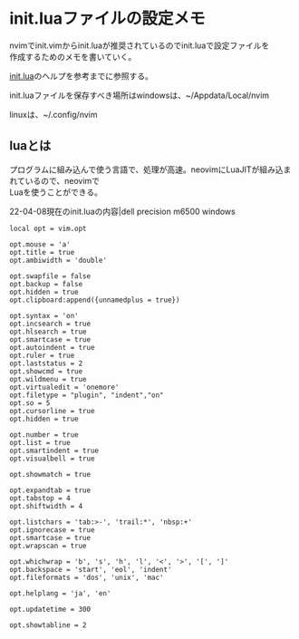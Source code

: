 # init.luaファイルの設定メモ

nvimでinit.vimからinit.luaが推奨されているのでinit.luaで設定ファイルを  
作成するためのメモを書いていく。

[init.lua](https://neovim.io/doc/user/lua.html)のヘルプを参考までに参照する。

init.luaファイルを保存すべき場所はwindowsは、~/Appdata/Local/nvim

linuxは、~/.config/nvim

## luaとは

プログラムに組み込んで使う言語で、処理が高速。neovimにLuaJITが組み込まれているので、neovimで  
Luaを使うことができる。

22-04-08現在のinit.luaの内容|dell precision m6500 windows

```
local opt = vim.opt

opt.mouse = 'a'
opt.title = true
opt.ambiwidth = 'double'

opt.swapfile = false
opt.backup = false
opt.hidden = true
opt.clipboard:append({unnamedplus = true})

opt.syntax = 'on'
opt.incsearch = true
opt.hlsearch = true
opt.smartcase = true
opt.autoindent = true
opt.ruler = true
opt.laststatus = 2
opt.showcmd = true
opt.wildmenu = true
opt.virtualedit = 'onemore'
opt.filetype = "plugin", "indent","on"
opt.so = 5
opt.cursorline = true
opt.hidden = true

opt.number = true
opt.list = true
opt.smartindent = true
opt.visualbell = true

opt.showmatch = true

opt.expandtab = true
opt.tabstop = 4
opt.shiftwidth = 4

opt.listchars = 'tab:>-', 'trail:*', 'nbsp:+'
opt.ignorecase = true
opt.smartcase = true
opt.wrapscan = true

opt.whichwrap = 'b', 's', 'h', 'l', '<', '>', '[', ']'
opt.backspace = 'start', 'eol', 'indent'
opt.fileformats = 'dos', 'unix', 'mac'

opt.helplang = 'ja', 'en'

opt.updatetime = 300

opt.showtabline = 2
```
